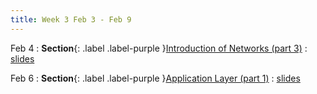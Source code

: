 ```yaml
---
title: Week 3 Feb 3 - Feb 9
---
```


Feb 4 
: **Section**{: .label .label-purple }[Introduction of Networks (part 3)](#)
  : [slides](#)

Feb 6
: **Section**{: .label .label-purple }[Application Layer (part 1)](#)
  : [slides](#)


